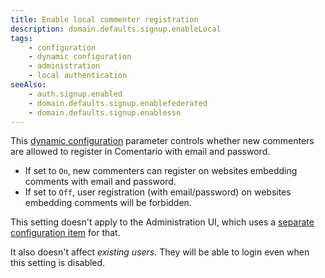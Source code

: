 ```yaml
---
title: Enable local commenter registration
description: domain.defaults.signup.enableLocal
tags:
    - configuration
    - dynamic configuration
    - administration
    - local authentication
seeAlso:
    - auth.signup.enabled
    - domain.defaults.signup.enablefederated
    - domain.defaults.signup.enablesso
---
```


This [dynamic configuration](/configuration/backend/dynamic) parameter controls whether new commenters are allowed to register in Comentario with email and password.

<!--more-->

* If set to `On`, new commenters can register on websites embedding comments with email and password.
* If set to `Off`, user registration (with email/password) on websites embedding comments will be forbidden.

This setting doesn't apply to the Administration UI, which uses a [separate configuration item](auth.signup.enabled) for that.

It also doesn't affect *existing users*. They will be able to login even when this setting is disabled.
